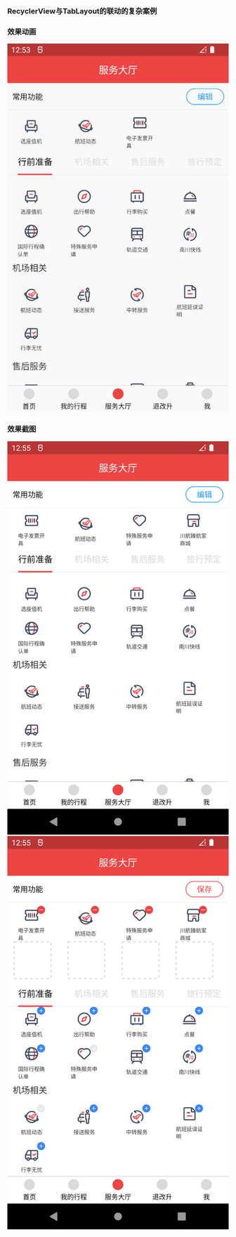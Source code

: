 ### RecyclerView与TabLayout的联动的复杂案例

### 效果动画

![](./screenShot/demo.gif)

### 效果截图

![](./screenShot/1.png)
![](./screenShot/2.png)
